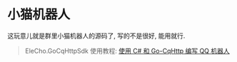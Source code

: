 # 小猫机器人

这玩意儿就是群里小猫机器人的源码了, 写的不是很好, 能用就行.

> EleCho.GoCqHttpSdk 使用教程: 
> [使用 C# 和 Go-CqHttp 编写 QQ 机器人](https://www.bilibili.com/video/BV1P24y1V7XZ)
